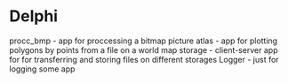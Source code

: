 # Delphi

procc_bmp - app for proccessing a bitmap picture
atlas - app for plotting polygons by points from a file on a world map
storage - client-server app for for transferring and storing files on different storages
Logger - just for logging some app
